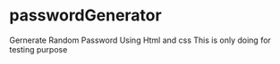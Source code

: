 # passwordGenerator
Gernerate Random Password Using Html and css
This is only doing for testing purpose
